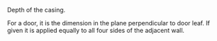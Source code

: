 Depth of the casing.

For a door, it is the dimension in the plane perpendicular to door leaf. If given it is applied equally to all four sides of the adjacent wall.
